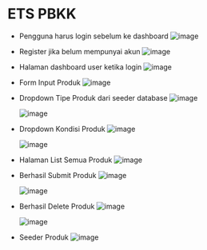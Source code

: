 # ETS PBKK

-   Pengguna harus login sebelum ke dashboard
    ![image](https://github.com/Rencist/A07_Sisop_Individu_Modul_3/assets/91055469/d8920198-0c22-43de-8b9f-5a8787346a0c)

-   Register jika belum mempunyai akun
    ![image](https://github.com/Rencist/A07_Sisop_Individu_Modul_3/assets/91055469/6ad74f0b-2cc7-4b6f-a67c-baed65c5ad45)

-   Halaman dashboard user ketika login
    ![image](https://github.com/Rencist/A07_Sisop_Individu_Modul_3/assets/91055469/3a5409ca-b08f-4f0a-9b41-1af7c7dfa6d4)

-   Form Input Produk
    ![image](https://github.com/Rencist/A07_Sisop_Individu_Modul_3/assets/91055469/826a14f3-008c-4a03-913c-f6dcdf6b1b5b)

-   Dropdown Tipe Produk dari seeder database
    ![image](https://github.com/Rencist/A07_Sisop_Individu_Modul_3/assets/91055469/e813d477-ebd2-49ce-9a37-a891894315f0)

    ![image](https://github.com/Rencist/A07_Sisop_Individu_Modul_3/assets/91055469/5863584b-e70d-4f6f-a43e-1a9c6d3b526e)

-   Dropdown Kondisi Produk
    ![image](https://github.com/Rencist/A07_Sisop_Individu_Modul_3/assets/91055469/eed75838-c10a-4164-89ed-e685f9620f9f)

    ![image](https://github.com/Rencist/A07_Sisop_Individu_Modul_3/assets/91055469/1194580e-afac-41fa-91c9-4c9a3aea0303)

-   Halaman List Semua Produk
    ![image](https://github.com/Rencist/A07_Sisop_Individu_Modul_3/assets/91055469/c4e32ffc-46b6-4295-ad66-4899fca1fc9e)

-   Berhasil Submit Produk
    ![image](https://github.com/Rencist/A07_Sisop_Individu_Modul_3/assets/91055469/7be3407e-8193-4963-8862-e9890abef9c6)

    ![image](https://github.com/Rencist/A07_Sisop_Individu_Modul_3/assets/91055469/986c0922-f9f2-470d-a307-d6ea1200b14c)

-   Berhasil Delete Produk
    ![image](https://github.com/Rencist/A07_Sisop_Individu_Modul_3/assets/91055469/9e95ea83-5ebe-41cd-8909-00ec8e27d176)

    ![image](https://github.com/Rencist/A07_Sisop_Individu_Modul_3/assets/91055469/b56cd5a1-dfbe-48e7-92e0-770289bc630c)

-   Seeder Produk
    ![image](https://github.com/Rencist/A07_Sisop_Individu_Modul_3/assets/91055469/a88e46b7-e668-48d9-a602-7d1480657a98)
